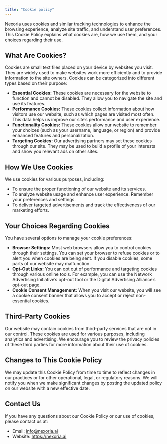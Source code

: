 ```yaml
---
title: "Cookie policy"
---
```


Nexoria uses cookies and similar tracking technologies to enhance the browsing experience, analyze site traffic, and understand user preferences. This Cookie Policy explains what cookies are, how we use them, and your choices regarding their use.

## What Are Cookies?
Cookies are small text files placed on your device by websites you visit. They are widely used to make websites work more efficiently and to provide information to the site owners. Cookies can be categorized into different types based on their purpose:

- **Essential Cookies:** These cookies are necessary for the website to function and cannot be disabled. They allow you to navigate the site and use its features.
- **Performance Cookies:** These cookies collect information about how visitors use our website, such as which pages are visited most often. This data helps us improve our site’s performance and user experience.
- **Functionality Cookies:** These cookies allow our website to remember your choices (such as your username, language, or region) and provide enhanced features and personalization.
- **Targeting Cookies:** Our advertising partners may set these cookies through our site. They may be used to build a profile of your interests and show you relevant ads on other sites.

## How We Use Cookies
We use cookies for various purposes, including:

- To ensure the proper functioning of our website and its services.
- To analyze website usage and enhance user experience.
Remember your preferences and settings.
- To deliver targeted advertisements and track the effectiveness of our marketing efforts.

## Your Choices Regarding Cookies
You have several options to manage your cookie preferences:

- **Browser Settings:** Most web browsers allow you to control cookies through their settings. You can set your browser to refuse cookies or to alert you when cookies are being sent. If you disable cookies, some parts of our website may malfunction.
- **Opt-Out Links:** You can opt out of performance and targeting cookies through various online tools. For example, you can use the Network Advertising Initiative’s opt-out tool or the Digital Advertising Alliance’s opt-out page.
- **Cookie Consent Management:** When you visit our website, you will see a cookie consent banner that allows you to accept or reject non-essential cookies.

## Third-Party Cookies

Our website may contain cookies from third-party services that are not in our control. These cookies are used for various purposes, including analytics and advertising. We encourage you to review the privacy policies of these third parties for more information about their use of cookies.

## Changes to This Cookie Policy

We may update this Cookie Policy from time to time to reflect changes in our practices or for other operational, legal, or regulatory reasons. We will notify you when we make significant changes by posting the updated policy on our website with a new effective date.

## Contact Us

If you have any questions about our Cookie Policy or our use of cookies, please contact us at:

- Email: info@nexoria.ai 
- Website: https://nexoria.ai 